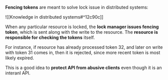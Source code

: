 **Fencing tokens** are meant to solve lock issue in distributed systems:

![[Knowledge in distributed systems#^12c90c]]

When any particular resource is locked, the **lock manager issues fencing token**, which is sent along with the write to the resource. The **resource is responsible for checking the tokens** itself.

For instance, if resource has already processed token 32, and later on write with token 31 comes in, then it is rejected, since more recent token is most likely expired.

This is a good idea to **protect API from abusive clients** even though it is an interanl API.
